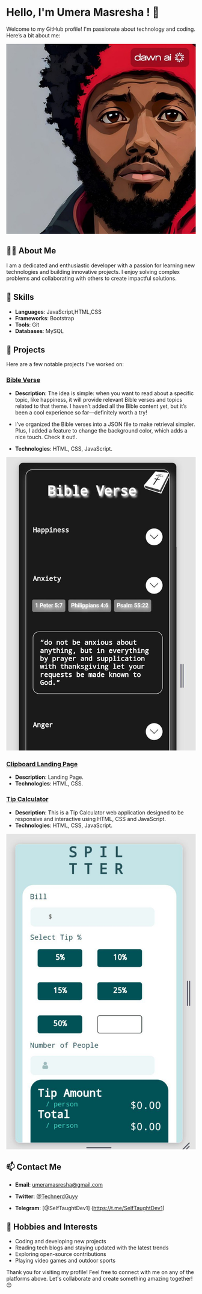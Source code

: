 # Hello, I'm Umera Masresha ! 👋

Welcome to my GitHub profile! I'm passionate about technology and coding. Here’s a bit about me:

![profile picture](IMG_20241123_200611_110.jpg)

## 🧑‍💻 About Me

I am a dedicated and enthusiastic developer with a passion for learning new technologies and building innovative projects. I enjoy solving complex problems and collaborating with others to create impactful solutions.

## 🚀 Skills

- **Languages**: JavaScript,HTML,CSS
- **Frameworks**: Bootstrap 
- **Tools**: Git
- **Databases**: MySQL

## 🌟 Projects

Here are a few notable projects I've worked on:

### [Bible Verse](https://github.com/umera27/Day-10-Bible-Verse-Website/)
- **Description**: The idea is simple: when you want to read about a specific topic, like happiness, it will provide relevant Bible verses and topics related to that theme. I haven’t added all the Bible content yet, but it’s been a cool experience so far—definitely worth a try!

 - I’ve organized the Bible verses into a JSON file to make retrieval simpler. Plus, I added a feature to change the background color, which adds a nice touch. Check it out!.
- **Technologies**: HTML, CSS, JavaScript.

![Bible Verse Webiste](IMG_20250208_190039_719.jpg)



### [Clipboard Landing Page](https://github.com/umera27/Day-09-Clipboard-Landing-Page)
- **Description**: Landing Page.
- **Technologies**: HTML, CSS.





### [Tip Calculator](https://github.com/umera27/Day-08-Tip-Calculator)
- **Description**: This is a Tip Calculator web application designed to be responsive and interactive using HTML, CSS and JavaScript.
- **Technologies**: HTML, CSS, JavaScript.



![Tip Calculator](IMG_20250114_230204_010.jpg)


## 📫 Contact Me

- **Email**: [umeramasresha@gmail.com](mailto:umeramasresha@gmail.com)

- **Twitter**: [@TechnerdGuyy](https://twitter.com/@TechnerdGuyy)
- **Telegram**:
[@SelfTaughtDev1] (https://t.me/SelfTaughtDev1)

## 🌱 Hobbies and Interests

- Coding and developing new projects
- Reading tech blogs and staying updated with the latest trends
- Exploring open-source contributions
- Playing video games and outdoor sports

Thank you for visiting my profile! Feel free to connect with me on any of the platforms above. Let's collaborate and create something amazing together! 😊


